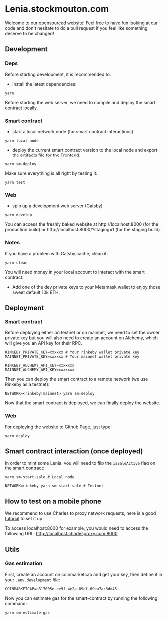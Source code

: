 # Lenia.stockmouton.com

Welcome to our opensourced website! Feel free to have fun looking at our code and don't hesitate to do a pull request if you feel like something deserve to be changed!

## Development

### Deps
Before starting development, it is recommended to:
- install the latest dependencies:
```
yarn
```

Before starting the web server, we need to compile and deploy the smart contract locally.

### Smart contract
- start a local network node (for smart contract interactions)
```
yarn local-node
```

- deploy the current smart contract version to the local node and export the artifacts file for the Frontend.
```
yarn sm-deploy
```

Make sure everything is all right by testing it:
```
yarn test
```

### Web
- spin up a development web server (Gatsby)
```
yarn develop
```
You can access the freshly baked website at http://localhost:8000 (for the production build) or http://localhost:8000/?staging=1 (for the staging build)

### Notes
If you have a problem with Gatsby cache, clean it:
```
yarn clean
```

You will need money in your local account to interact with the smart contract:
- Add one of the dev private keys to your Metamask wallet to enjoy those sweet default 10k ETH.

## Deployment

### Smart contract
Before deploying either on testnet or on mainnet, we need to set the owner private key but you will also need to create an account on Alchemy, which will give you an API key for their RPC.
```
RINKEBY_PRIVATE_KEY=xxxxxx # Your rinkeby wallet private key
MAINNET_PRIVATE_KEY=xxxxxx # Your mainnet wallet private key

RINKEBY_ALCHEMY_API_KEY=xxxxxxx
MAINNET_ALCHEMY_API_KEY=xxxxxxx
```

Then you can deploy the smart contract to a remote network (we use Rinkeby as a testnet): 
```
NETWORK=<rinkeby|mainnet> yarn sm-deploy
```

Now that the smart contract is deployed, we can finally deploy the website.

### Web
For deploying the website to Github Page, just type:
```
yarn deploy

```


## Smart contract interaction (once deployed)

In order to mint some Lenia, you will need to flip the `isSaleActive` flag on the smart contract:
```
yarn sm-start-sale # Local node

NETWORK=rinkeby yarn sm-start-sale # Testnet
```

## How to test on a mobile phone

We recommend to use Charles to proxy network requests, here is a good [tutorial](https://community.tealiumiq.com/t5/Tealium-for-Android/Setting-up-Charles-to-Proxy-your-Android-Device/ta-p/5121) to set it up.

To access localhost:8000 for example, you would need to access the following URL: http://localhost.charlesproxy.com:8000


## Utils
### Gas estimation
First, create an account on coinmarketcap and get your key, then define it in your `.env.development` file:
```
COINMARKETCAP=a317005e-ee9f-4e2a-89df-69ea7ac3dd45
```

Now you can estimate gas for the smart-contract by running the following command:
```
yarn sm-estimate-gas
```